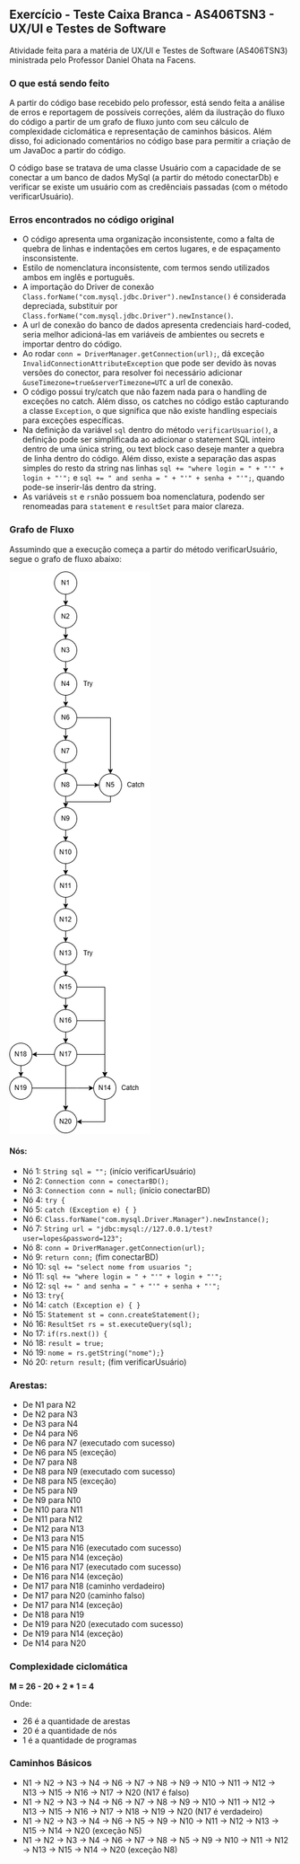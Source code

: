 ## Exercício - Teste Caixa Branca - AS406TSN3 - UX/UI e Testes de Software
Atividade feita para a matéria de UX/UI e Testes de Software (AS406TSN3) ministrada pelo Professor Daniel Ohata na Facens.

### O que está sendo feito
A partir do código base recebido pelo professor, está sendo feita a análise de erros e reportagem de possíveis correções, além da ilustração do fluxo do código a partir de um grafo de fluxo junto com seu cálculo de complexidade ciclomática e representação de caminhos básicos. Além disso, foi adicionado comentários no código base para permitir a criação de um JavaDoc a partir do código.

O código base se tratava de uma classe Usuário com a capacidade de se conectar a um banco de dados MySql (a partir do método conectarDb) e verificar se existe um usuário com as credênciais passadas (com o método verificarUsuário).

### Erros encontrados no código original
- O código apresenta uma organização inconsistente, como a falta de quebra de linhas e indentações em certos lugares, e de espaçamento insconsistente.
- Estilo de nomenclatura inconsistente, com termos sendo utilizados ambos em inglês e português.
- A importação do Driver de conexão `Class.forName("com.mysql.jdbc.Driver").newInstance()` é considerada depreciada, substituir por `Class.forName("com.mysql.jdbc.Driver").newInstance()`.
- A url de conexão do banco de dados apresenta credenciais hard-coded, seria melhor adicioná-las em variáveis de ambientes ou secrets e importar dentro do código.
- Ao rodar `conn = DriverManager.getConnection(url);`, dá exceção `InvalidConnectionAttributeException` que pode ser devido às novas versões do conector, para resolver foi necessário adicionar `&useTimezone=true&serverTimezone=UTC` a url de conexão.
- O código possui try/catch que não fazem nada para o handling de exceções no catch. Além disso, os catches no código estão capturando a classe `Exception`, o que significa que não existe handling especiais para exceções específicas.
- Na definição da variável `sql` dentro do método `verificarUsuario()`, a definição pode ser simplificada ao adicionar o statement SQL inteiro dentro de uma única string, ou text block caso deseje manter a quebra de linha dentro do código. Além disso, existe a separação das aspas simples do resto da string nas linhas `sql += "where login = " + "'" + login + "'";` e `sql += " and senha = " + "'" + senha + "'";`, quando pode-se inserir-lás dentro da string.
- As variáveis `st` e `rs`não possuem boa nomenclatura, podendo ser renomeadas para `statement` e `resultSet` para maior clareza.

### Grafo de Fluxo
Assumindo que a execução começa a partir do método verificarUsuário, segue o grafo de fluxo abaixo:

![Grafo de Fluxo](./Grafo_de_Controle_de_Fluxo_Caixa_Branca.png)

#### Nós:
- Nó 1: `String sql = "";`  (início verificarUsuário)
- Nó 2: `Connection conn = conectarBD();`
- Nó 3: `Connection conn = null;`  (início conectarBD)
- Nó 4: `try {`
- Nó 5: `catch (Exception e) { }`
- Nó 6: `Class.forName("com.mysql.Driver.Manager").newInstance();`
- Nó 7: `String url = "jdbc:mysql://127.0.0.1/test?user=lopes&password=123";`
- Nó 8: `conn = DriverManager.getConnection(url);`
- Nó 9: `return conn;` (fim conectarBD)
- Nó 10: `sql += "select nome from usuarios ";`
- Nó 11: `sql += "where login = " + "'" + login + "'";`
- Nó 12: `sql += " and senha = " + "'" + senha + "'";`
- Nó 13: `try{`
- Nó 14: `catch (Exception e) { }`
- Nó 15: `Statement st = conn.createStatement();`
- Nó 16: `ResultSet rs = st.executeQuery(sql);`
- No 17: `if(rs.next()) {`
- Nó 18: `result = true;`
- Nó 19: `nome = rs.getString("nome");}`
- Nó 20: `return result;` (fim verificarUsuário)

### Arestas:
- De N1 para N2
- De N2 para N3
- De N3 para N4
- De N4 para N6
- De N6 para N7 (executado com sucesso)
- De N6 para N5 (exceção)
- De N7 para N8
- De N8 para N9 (executado com sucesso)
- De N8 para N5 (exceção)
- De N5 para N9
- De N9 para N10
- De N10 para N11
- De N11 para N12
- De N12 para N13
- De N13 para N15
- De N15 para N16 (executado com sucesso)
- De N15 para N14 (exceção)
- De N16 para N17 (executado com sucesso)
- De N16 para N14 (exceção)
- De N17 para N18 (caminho verdadeiro)
- De N17 para N20 (caminho falso)
- De N17 para N14 (exceção)
- De N18 para N19
- De N19 para N20 (executado com sucesso)
- De N19 para N14 (exceção)
- De N14 para N20

### Complexidade ciclomática
**M = 26 - 20 + 2 * 1 = 4**

Onde:
- 26 é a quantidade de arestas
- 20 é a quantidade de nós
- 1 é a quantidade de programas

### Caminhos Básicos
- N1 → N2 → N3 → N4 → N6 → N7 → N8 → N9 → N10 → N11 → N12 → N13 → N15 → N16 → N17 → N20 (N17 é falso)
- N1 → N2 → N3 → N4 → N6 → N7 → N8 → N9 → N10 → N11 → N12 → N13 → N15 → N16 → N17 → N18 → N19 → N20 (N17 é verdadeiro)
- N1 → N2 → N3 → N4 → N6 → N5 → N9 → N10 → N11 → N12 → N13 → N15 → N14 → N20 (exceção N5)
- N1 → N2 → N3 → N4 → N6 → N7 → N8 → N5 → N9 → N10 → N11 → N12 → N13 → N15 → N14 → N20 (exceção N8)